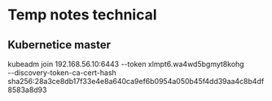 # Temp notes technical

## Kubernetice master
kubeadm join 192.168.56.10:6443 --token xlmpt6.wa4wd5bgmyt8kohg \
	--discovery-token-ca-cert-hash sha256:28a3ce8db17f33e4e8a640ca9ef6b0954a050b45f4dd39aa4c8b4df8583a8d93

